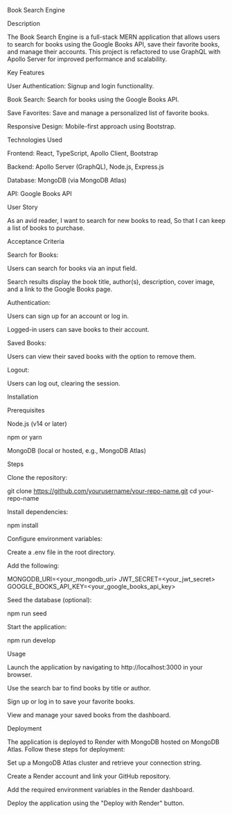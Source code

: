 Book Search Engine

Description

The Book Search Engine is a full-stack MERN application that allows users to search for books using the Google Books API, save their favorite books, and manage their accounts. This project is refactored to use GraphQL with Apollo Server for improved performance and scalability.

Key Features

User Authentication: Signup and login functionality.

Book Search: Search for books using the Google Books API.

Save Favorites: Save and manage a personalized list of favorite books.

Responsive Design: Mobile-first approach using Bootstrap.

Technologies Used

Frontend: React, TypeScript, Apollo Client, Bootstrap

Backend: Apollo Server (GraphQL), Node.js, Express.js

Database: MongoDB (via MongoDB Atlas)

API: Google Books API

User Story

As an avid reader,
I want to search for new books to read,
So that I can keep a list of books to purchase.

Acceptance Criteria

Search for Books:

Users can search for books via an input field.

Search results display the book title, author(s), description, cover image, and a link to the Google Books page.

Authentication:

Users can sign up for an account or log in.

Logged-in users can save books to their account.

Saved Books:

Users can view their saved books with the option to remove them.

Logout:

Users can log out, clearing the session.

Installation

Prerequisites

Node.js (v14 or later)

npm or yarn

MongoDB (local or hosted, e.g., MongoDB Atlas)

Steps

Clone the repository:

git clone https://github.com/yourusername/your-repo-name.git
cd your-repo-name

Install dependencies:

npm install

Configure environment variables:

Create a .env file in the root directory.

Add the following:

MONGODB_URI=<your_mongodb_uri>
JWT_SECRET=<your_jwt_secret>
GOOGLE_BOOKS_API_KEY=<your_google_books_api_key>

Seed the database (optional):

npm run seed

Start the application:

npm run develop

Usage

Launch the application by navigating to http://localhost:3000 in your browser.

Use the search bar to find books by title or author.

Sign up or log in to save your favorite books.

View and manage your saved books from the dashboard.

Deployment

The application is deployed to Render with MongoDB hosted on MongoDB Atlas. Follow these steps for deployment:

Set up a MongoDB Atlas cluster and retrieve your connection string.

Create a Render account and link your GitHub repository.

Add the required environment variables in the Render dashboard.

Deploy the application using the "Deploy with Render" button.
